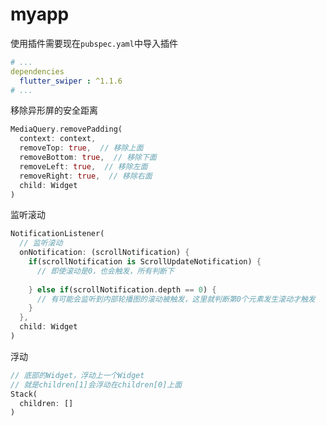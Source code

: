 # myapp

使用插件需要现在`pubspec.yaml`中导入插件
```yaml
# ...
dependencies
  flutter_swiper : ^1.1.6
# ...
```


移除异形屏的安全距离
```dart
MediaQuery.removePadding(
  context: context,
  removeTop: true,  // 移除上面
  removeBottom: true,  // 移除下面
  removeLeft: true,  // 移除左面
  removeRight: true,  // 移除右面
  child: Widget
)
```

监听滚动
```dart
NotificationListener(
  // 监听滚动
  onNotification: (scrollNotification) {
    if(scrollNotification is ScrollUpdateNotification) {
      // 即使滚动是0，也会触发，所有判断下
      
    } else if(scrollNotification.depth == 0) {
      // 有可能会监听到内部轮播图的滚动被触发，这里就判断第0个元素发生滚动才触发
    }
  },
  child: Widget
)
```

浮动
```dart
// 底部的Widget，浮动上一个Widget
// 就是children[1]会浮动在children[0]上面
Stack(
  children: []
)
```